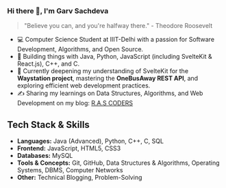 ### Hi there 👋, I'm Garv Sachdeva

> "Believe you can, and you're halfway there." - Theodore Roosevelt

* 💻 Computer Science Student at IIIT-Delhi with a passion for Software Development, Algorithms, and Open Source.
* 🚀 Building things with Java, Python, JavaScript (including SvelteKit & React.js), C++, and C.
* 🌱 Currently deepening my understanding of SvelteKit for the **Waystation project**, mastering the **OneBusAway REST API**, and exploring efficient web development practices.
* ✍️ Sharing my learnings on Data Structures, Algorithms, and Web Development on my blog: [R.A.S CODERS](https://rascoders.blogspot.com/)  <br/>


## Tech Stack & Skills

* **Languages:** Java (Advanced), Python, C++, C, SQL
* **Frontend:**  JavaScript, HTML5, CSS3
* **Databases:** MySQL
* **Tools & Concepts:** Git, GitHub, Data Structures & Algorithms, Operating Systems, DBMS, Computer Networks
* **Other:** Technical Blogging, Problem-Solving

<br/>


